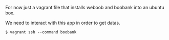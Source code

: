 For now just a vagrant file that installs weboob and boobank into an ubuntu box.

We need to interact with this app in order to get datas.

    $ vagrant ssh --command boobank

